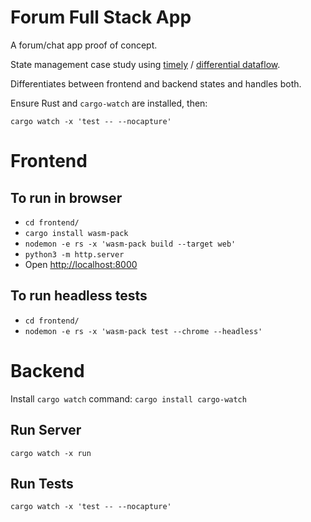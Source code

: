 # Forum Full Stack App

A forum/chat app proof of concept.

State management case study using [timely](https://github.com/TimelyDataflow/timely-dataflow)
    \/ [differential dataflow](https://github.com/TimelyDataflow/differential-dataflow).

Differentiates between frontend and backend states and handles both.

Ensure Rust and `cargo-watch` are installed, then:

```
cargo watch -x 'test -- --nocapture' 
```

# Frontend

## To run in browser

* `cd frontend/`
* `cargo install wasm-pack`
* `nodemon -e rs -x 'wasm-pack build --target web'`
* `python3 -m http.server`
* Open [http://localhost:8000](http://localhost:8000)

## To run headless tests

* `cd frontend/`
* `nodemon -e rs -x 'wasm-pack test --chrome --headless'`

# Backend

Install `cargo watch` command: `cargo install cargo-watch`

## Run Server

`cargo watch -x run`

## Run Tests

`cargo watch -x 'test -- --nocapture'`
